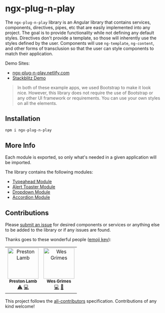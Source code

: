 # ngx-plug-n-play

The `ngx-plug-n-play` library is an Angular library that contains services, components, directives, pipes, etc that are easily implemented into any project. The goal is to provide functionality while not defining any default styles. Directives don't provide a template, so those will inherently use the styles defined by the user. Components will use `ng-template`, `ng-content`, and other forms of transclusion so that the user can style components to match their application.

Demo Sites:

-   [ngx-plug-n-play.netlify.com](https://ngx-plug-n-play.netlify.com)
-   [Stackblitz Demo](https://stackblitz.com/edit/ngx-plug-n-play-demo)

> In both of these example apps, we used Bootstrap to make it look nice. However, this library does not require the use of Bootstrap or any other UI framework or requirements. You can use your own styles on all the elements.

## Installation

```bash
npm i ngx-plug-n-play
```

## More Info

Each module is exported, so only what's needed in a given application will be imported.

The library contains the following modules:

-   [Typeahead Module](https://github.com/pjlamb12/ngx-plug-n-play/blob/master/projects/ngx-plug-n-play-lib/src/lib/typeahead/README.md)
-   [Alert Toaster Module](https://github.com/pjlamb12/ngx-plug-n-play/blob/master/projects/ngx-plug-n-play-lib/src/lib/alert-toaster/README.md)
-   [Dropdown Module](https://github.com/pjlamb12/ngx-plug-n-play/blob/master/projects/ngx-plug-n-play-lib/src/lib/dropdown/README.md)
-   [Accordion Module](https://github.com/pjlamb12/ngx-plug-n-play/blob/master/projects/ngx-plug-n-play-lib/src/lib/accordion/README.md)

## Contributions

Please [submit an issue](https://github.com/pjlamb12/ngx-plug-n-play/issues/new) for desired components or services or anything else to be added to the library or if any issues are found.

Thanks goes to these wonderful people ([emoji key](https://allcontributors.org/docs/en/emoji-key)):

<!-- ALL-CONTRIBUTORS-LIST:START - Do not remove or modify this section -->
<!-- prettier-ignore -->
<table><tr><td align="center"><a href="http://www.prestonlamb.com"><img src="https://avatars3.githubusercontent.com/u/2006222?v=4" width="100px;" alt="Preston Lamb"/><br /><sub><b>Preston Lamb</b></sub></a><br /><a href="https://github.com/pjlamb12/ngx-plug-n-play/commits?author=pjlamb12" title="Tests">⚠️</a> <a href="https://github.com/pjlamb12/ngx-plug-n-play/commits?author=pjlamb12" title="Code">💻</a></td><td align="center"><a href="https://wesleygrimes.com"><img src="https://avatars0.githubusercontent.com/u/324308?v=4" width="100px;" alt="Wes Grimes"/><br /><sub><b>Wes Grimes</b></sub></a><br /><a href="https://github.com/pjlamb12/ngx-plug-n-play/commits?author=wesleygrimes" title="Code">💻</a> <a href="https://github.com/pjlamb12/ngx-plug-n-play/commits?author=wesleygrimes" title="Documentation">📖</a></td></tr></table>
<!-- ALL-CONTRIBUTORS-LIST:END -->

This project follows the [all-contributors](https://github.com/all-contributors/all-contributors) specification. Contributions of any kind welcome!
